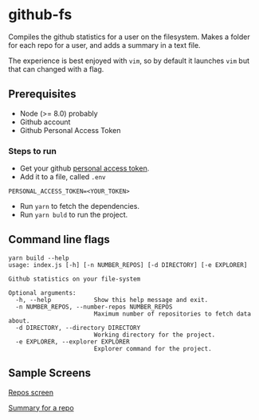# github-fs

Compiles the github statistics for a user on the filesystem.
Makes a folder for each repo for a user, and adds a summary in a text file.

The experience is best enjoyed with `vim`, so by default it launches `vim` but that can changed with a flag.

## Prerequisites

* Node (>= 8.0) probably
* Github account
* Github Personal Access Token

### Steps to run

* Get your github [personal access token](https://help.github.com/articles/creating-a-personal-access-token-for-the-command-line/).
* Add it to a file, called `.env`

``` shell
PERSONAL_ACCESS_TOKEN=<YOUR_TOKEN>
```

* Run `yarn` to fetch the dependencies.
* Run `yarn buld` to run the project.

## Command line flags

```
yarn build --help
usage: index.js [-h] [-n NUMBER_REPOS] [-d DIRECTORY] [-e EXPLORER]

Github statistics on your file-system

Optional arguments:
  -h, --help            Show this help message and exit.
  -n NUMBER_REPOS, --number-repos NUMBER_REPOS
                        Maximum number of repositories to fetch data about.
  -d DIRECTORY, --directory DIRECTORY
                        Working directory for the project.
  -e EXPLORER, --explorer EXPLORER
                        Explorer command for the project.
```

## Sample Screens

[Repos screen](https://i.imgur.com/JlYWjIG.png)


[Summary for a repo](https://i.imgur.com/yMIifGD.png)
